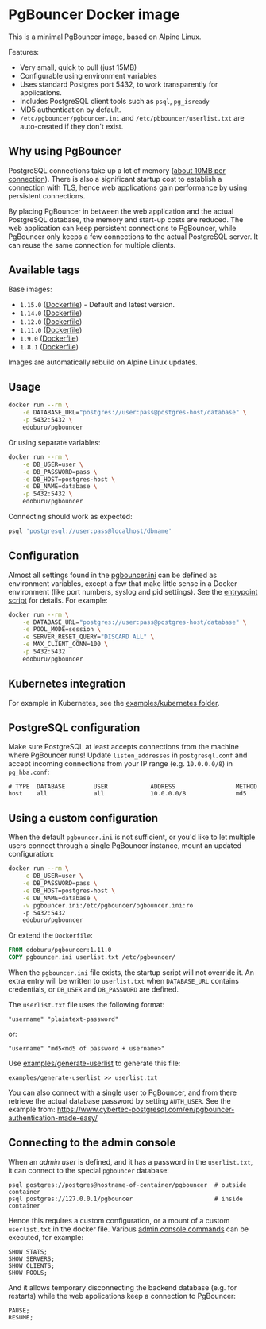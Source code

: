 PgBouncer Docker image
======================

This is a minimal PgBouncer image, based on Alpine Linux.

Features:

* Very small, quick to pull (just 15MB)
* Configurable using environment variables
* Uses standard Postgres port 5432, to work transparently for applications.
* Includes PostgreSQL client tools such as ``psql``, ``pg_isready``
* MD5 authentication by default.
* `/etc/pgbouncer/pgbouncer.ini` and `/etc/pbbouncer/userlist.txt` are auto-created if they don't exist.


Why using PgBouncer
-------------------

PostgreSQL connections take up a lot of memory ([about 10MB per connection](http://hans.io/blog/2014/02/19/postgresql_connection)). There is also a significant startup cost to establish a connection with TLS, hence web applications gain performance by using persistent connections.

By placing PgBouncer in between the web application and the actual PostgreSQL database, the memory and start-up costs are reduced. The web application can keep persistent connections to PgBouncer, while PgBouncer only keeps a few connections to the actual PostgreSQL server. It can reuse the same connection for multiple clients.


Available tags
--------------

Base images:

- `1.15.0` ([Dockerfile](https://github.com/edoburu/docker-pgbouncer/blob/master/Dockerfile)) - Default and latest version.
- `1.14.0` ([Dockerfile](https://github.com/edoburu/docker-pgbouncer/blob/v1.14.x/Dockerfile)) 
- `1.12.0` ([Dockerfile](https://github.com/edoburu/docker-pgbouncer/blob/v1.12.x/Dockerfile)) 
- `1.11.0` ([Dockerfile](https://github.com/edoburu/docker-pgbouncer/blob/v1.11.x/Dockerfile)) 
- `1.9.0` ([Dockerfile](https://github.com/edoburu/docker-pgbouncer/blob/v1.9.x/Dockerfile))
- `1.8.1` ([Dockerfile](https://github.com/edoburu/docker-pgbouncer/blob/v1.8.x/Dockerfile))

Images are automatically rebuild on Alpine Linux updates.


Usage
-----

```sh
docker run --rm \
    -e DATABASE_URL="postgres://user:pass@postgres-host/database" \
    -p 5432:5432 \
    edoburu/pgbouncer
```


Or using separate variables:

```sh
docker run --rm \
    -e DB_USER=user \
    -e DB_PASSWORD=pass \
    -e DB_HOST=postgres-host \
    -e DB_NAME=database \
    -p 5432:5432 \
    edoburu/pgbouncer
```

Connecting should work as expected:

```sh
psql 'postgresql://user:pass@localhost/dbname'
```

Configuration
-------------

Almost all settings found in the [pgbouncer.ini](https://pgbouncer.github.io/config.html) can be defined as environment variables, except a few that make little sense in a Docker environment (like port numbers, syslog and pid settings). See the [entrypoint script](https://github.com/edoburu/docker-pgbouncer/blob/master/entrypoint.sh) for details. For example:

```sh
docker run --rm \
    -e DATABASE_URL="postgres://user:pass@postgres-host/database" \
    -e POOL_MODE=session \
    -e SERVER_RESET_QUERY="DISCARD ALL" \
    -e MAX_CLIENT_CONN=100 \
    -p 5432:5432
    edoburu/pgbouncer
```


Kubernetes integration
----------------------

For example in Kubernetes, see the [examples/kubernetes folder](https://github.com/edoburu/docker-pgbouncer/tree/master/examples/kubernetes).


PostgreSQL configuration
------------------------

Make sure PostgreSQL at least accepts connections from the machine where PgBouncer runs! Update `listen_addresses` in `postgresql.conf` and accept incoming connections from your IP range (e.g. `10.0.0.0/8`) in `pg_hba.conf`:

```
# TYPE  DATABASE        USER            ADDRESS                 METHOD
host    all             all             10.0.0.0/8              md5
```


Using a custom configuration
----------------------------

When the default `pgbouncer.ini` is not sufficient, or you'd like to let multiple users connect through a single PgBouncer instance, mount an updated configuration:

```sh
docker run --rm \
    -e DB_USER=user \
    -e DB_PASSWORD=pass \
    -e DB_HOST=postgres-host \
    -e DB_NAME=database \
    -v pgbouncer.ini:/etc/pgbouncer/pgbouncer.ini:ro
    -p 5432:5432
    edoburu/pgbouncer
```


Or extend the `Dockerfile`:

```Dockerfile
FROM edoburu/pgbouncer:1.11.0
COPY pgbouncer.ini userlist.txt /etc/pgbouncer/
```


When the `pgbouncer.ini` file exists, the startup script will not override it. An extra entry will be written to `userlist.txt` when `DATABASE_URL` contains credentials, or `DB_USER` and `DB_PASSWORD` are defined.

The `userlist.txt` file uses the following format:

```
"username" "plaintext-password"
```


or:

```
"username" "md5<md5 of password + username>"
```

Use [examples/generate-userlist](https://github.com/edoburu/docker-pgbouncer/blob/master/examples/generate-userlist) to generate this file:

```
examples/generate-userlist >> userlist.txt
```

You can also connect with a single user to PgBouncer, and from there retrieve the actual database password
by setting ``AUTH_USER``. See the example from: <https://www.cybertec-postgresql.com/en/pgbouncer-authentication-made-easy/>

Connecting to the admin console
-------------------------------

When an *admin user* is defined, and it has a password in the `userlist.txt`, it can connect to the special `pgbouncer` database:

```
psql postgres://postgres@hostname-of-container/pgbouncer  # outside container
psql postgres://127.0.0.1/pgbouncer                       # inside container
```

Hence this requires a custom configuration, or a mount of a custom ``userlist.txt`` in the docker file.
Various [admin console commands](https://pgbouncer.github.io/usage.html#admin-console) can be executed, for example:

```
SHOW STATS;
SHOW SERVERS;
SHOW CLIENTS;
SHOW POOLS;
```

And it allows temporary disconnecting the backend database (e.g. for restarts) while the web applications keep a connection to PgBouncer:

```
PAUSE;
RESUME;
```
